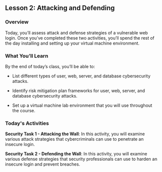 ## Lesson 2: Attacking and Defending

### Overview

Today, you’ll assess attack and defense strategies of a vulnerable web login. Once you’ve completed these two activities, you’ll spend the rest of the day installing and setting up your virtual machine environment.

### What You’ll Learn

By the end of today’s class, you’ll be able to:

* List different types of user, web, server, and database cybersecurity attacks.

* Identify risk mitigation plan frameworks for user, web, server, and database cybersecurity attacks.

* Set up a virtual machine lab environment that you will use throughout the course.

### Today's Activities

**Security Task 1 - Attacking the Wall**: In this activity, you will examine various attack strategies that cybercriminals can use to penetrate an insecure login. 

**Security Task 2 - Defending the Wall**: In this activity, you will examine various defense strategies that security professionals can use to harden an insecure login and prevent breaches. 

